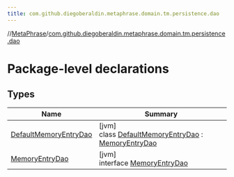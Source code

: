 ```yaml
---
title: com.github.diegoberaldin.metaphrase.domain.tm.persistence.dao
---
```

//[MetaPhrase](../../index.html)/[com.github.diegoberaldin.metaphrase.domain.tm.persistence.dao](index.html)



# Package-level declarations



## Types


| Name | Summary |
|---|---|
| [DefaultMemoryEntryDao](-default-memory-entry-dao/index.html) | [jvm]<br>class [DefaultMemoryEntryDao](-default-memory-entry-dao/index.html) : [MemoryEntryDao](-memory-entry-dao/index.html) |
| [MemoryEntryDao](-memory-entry-dao/index.html) | [jvm]<br>interface [MemoryEntryDao](-memory-entry-dao/index.html) |

